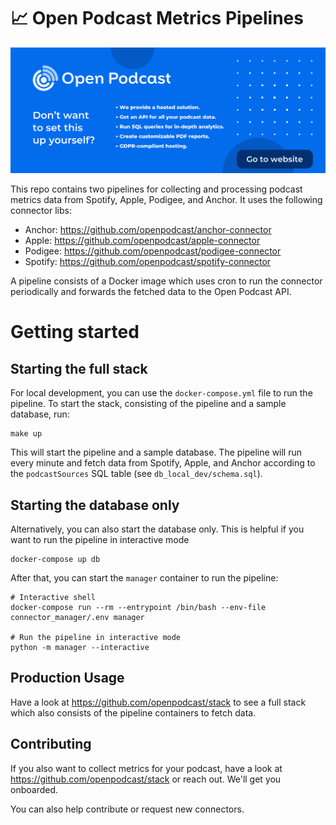 # 📈 Open Podcast Metrics Pipelines

[![OpenPodcast Banner](https://raw.githubusercontent.com/openpodcast/banner/main/openpodcast-banner.png)](https://openpodcast.app/)

This repo contains two pipelines for collecting and processing podcast metrics data
from Spotify, Apple, Podigee, and Anchor. It uses the following connector libs:

- Anchor: <https://github.com/openpodcast/anchor-connector>
- Apple: <https://github.com/openpodcast/apple-connector> 
- Podigee: <https://github.com/openpodcast/podigee-connector>
- Spotify: <https://github.com/openpodcast/spotify-connector> 

A pipeline consists of a Docker image which uses cron to run the connector periodically
and forwards the fetched data to the Open Podcast API.

# Getting started

## Starting the full stack

For local development, you can use the `docker-compose.yml` file to run the pipeline.
To start the stack, consisting of the pipeline and a sample database, run:

```
make up
```

This will start the pipeline and a sample database. The pipeline will run every
minute and fetch data from Spotify, Apple, and Anchor according to the
`podcastSources` SQL table (see `db_local_dev/schema.sql`).

## Starting the database only

Alternatively, you can also start the database only.
This is helpful if you want to run the pipeline in interactive mode

```
docker-compose up db
```

After that, you can start the `manager` container to run the pipeline:

```
# Interactive shell
docker-compose run --rm --entrypoint /bin/bash --env-file connector_manager/.env manager

# Run the pipeline in interactive mode
python -m manager --interactive
```



## Production Usage

Have a look at <https://github.com/openpodcast/stack> to see a full stack
which also consists of the pipeline containers to fetch data.

## Contributing

If you also want to collect metrics for your podcast,
have a look at <https://github.com/openpodcast/stack>
or reach out. We'll get you onboarded.

You can also help contribute or request new connectors.

[Open Podcast API]: https://github.com/openpodcast/api

